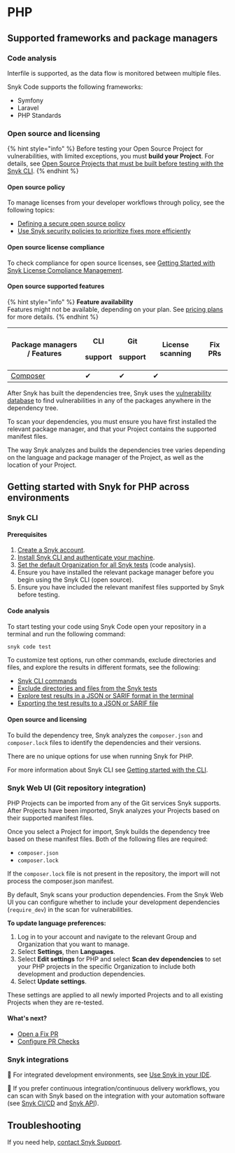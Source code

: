 # PHP

## Supported frameworks and package managers

### Code analysis

Interfile is supported, as the data flow is monitored between multiple files.

Snyk Code supports the following frameworks:

* Symfony
* Laravel
* PHP Standards

### Open source and licensing

{% hint style="info" %}
Before testing your Open Source Project for vulnerabilities, with limited exceptions, you must **build your Project**. For details, see [Open Source Projects that must be built before testing with the Snyk CLI](../snyk-cli/scan-and-maintain-projects-using-the-cli/snyk-cli-for-open-source/open-source-projects-that-must-be-built-before-testing-with-the-snyk-cli.md).
{% endhint %}

#### Open source policy

To manage licenses from your developer workflows through policy, see the following topics:

* [Defining a secure open source policy](https://snyk.io/series/open-source-security/open-source-policy/)
* [Use Snyk security policies to prioritize fixes more efficiently](https://snyk.io/blog/snyk-security-policies/)

#### Open source license compliance

To check compliance for open source licenses, see [Getting Started with Snyk License Compliance Management](https://docs.snyk.io/scan-application-code/snyk-open-source/licenses/getting-started-snyk-licensing-compliance).

#### Open source supported features

{% hint style="info" %}
**Feature availability**\
Features might not be available, depending on your plan. See [pricing plans](https://snyk.io/plans/) for more details.
{% endhint %}

| Package managers / Features         | <p>CLI</p><p>support</p> | <p>Git</p><p>support</p> | License scanning | Fix PRs |
| ----------------------------------- | ------------------------ | ------------------------ | ---------------- | ------- |
| [Composer](https://getcomposer.org) | ✔︎                       | ✔︎                       | ✔︎               |         |

After Snyk has built the dependencies tree, Snyk uses the [vulnerability database](https://snyk.io/vuln) to find vulnerabilities in any of the packages anywhere in the dependency tree.

To scan your dependencies, you must ensure you have first installed the relevant package manager, and that your Project contains the supported manifest files.

The way Snyk analyzes and builds the dependencies tree varies depending on the language and package manager of the Project, as well as the location of your Project.&#x20;

## Getting started with Snyk for PHP across environments

### Snyk CLI&#x20;

#### Prerequisites

1. [Create a Snyk account](../getting-started/quickstart/create-or-log-in-to-a-snyk-account.md).
2. [Install Snyk CLI and authenticate your machine](../snyk-cli/getting-started-with-the-snyk-cli.md#install-the-snyk-cli-and-authenticate-your-machine).
3. [Set the default Organization for all Snyk tests](../snyk-cli/scan-and-maintain-projects-using-the-cli/snyk-cli-for-snyk-code/set-the-snyk-organization-for-the-cli-tests.md) (code analysis).
4. Ensure you have installed the relevant package manager before you begin using the Snyk CLI (open source).
5. Ensure you have included the relevant manifest files supported by Snyk before testing.

#### Code analysis

To start testing your code using Snyk Code open your repository in a terminal and run the following  command:

```javascript
snyk code test
```

To customize test options, run other commands, exclude directories and files, and explore the results in different formats, see the following:

* [Snyk CLI commands](../snyk-cli/commands/#available-commands)
* [Exclude directories and files from the Snyk tests](../snyk-cli/scan-and-maintain-projects-using-the-cli/snyk-cli-for-snyk-code/exclude-directories-and-files-from-snyk-code-cli-tests.md)
* [Explore test results in a JSON or SARIF format in the terminal ](../snyk-cli/scan-and-maintain-projects-using-the-cli/snyk-cli-for-snyk-code/view-snyk-code-cli-results.md#output-test-results)
* [Exporting the test results to a JSON or SARIF file](../snyk-cli/scan-and-maintain-projects-using-the-cli/snyk-cli-for-snyk-code/view-snyk-code-cli-results.md#export-test-results)

#### Open source and licensing

To build the dependency tree, Snyk analyzes the `composer.json` and `composer.lock` files to identify the dependencies and their versions.

There are no unique options for use when running Snyk for PHP.

For more information about Snyk CLI see [Getting started with the CLI](../snyk-cli/getting-started-with-the-snyk-cli.md).

### Snyk Web UI (Git repository integration)

PHP Projects can be imported from any of the Git services Snyk supports. After Projects have been imported, Snyk analyzes your Projects based on their supported manifest files.

Once you select a Project for import, Snyk builds the dependency tree based on these manifest files. Both of the following files are required:

* `composer.json`
* `composer.lock`

If the `composer.lock` file is not present in the repository, the import will not process the composer.json manifest.

By default, Snyk scans your production dependencies. From the Snyk Web UI you can configure whether to include your development dependencies (`require_dev`) in the scan for vulnerabilities.

**To update language preferences:**

1. Log in to your account and navigate to the relevant Group and Organization that you want to manage.
2. Select **Settings**, then **Languages**.
3. Select **Edit settings** for PHP and select **Scan dev dependencies** to set your PHP projects in the specific Organization to include both development and production dependencies.
4. Select **Update settings**.

These settings are applied to all newly imported Projects and to all existing Projects when they are re-tested.

#### What's next?

* [Open a Fix PR](php.md#open-a-fix-pr)&#x20;
* [Configure PR Checks](../scan-with-snyk/pull-requests/pull-request-checks/configure-pull-request-checks.md)

### Snyk integrations&#x20;

:link: For integrated development environments, see [Use Snyk in your IDE](../scm-ide-and-ci-cd-workflow-and-integrations/use-snyk-in-your-ide/).

:link: If you prefer continuous integration/continuous delivery workflows, you can scan with Snyk based on the integration with your automation software (see [Snyk CI/CD](../scm-ide-and-ci-cd-workflow-and-integrations/snyk-ci-cd-integrations/) and [Snyk API](../snyk-api/)).

## Troubleshooting

If you need help, [contact Snyk Support](https://support.snyk.io/hc/en-us).&#x20;

